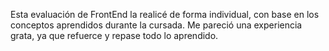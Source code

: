 Esta evaluación de FrontEnd la realicé de forma individual,
con base en los conceptos aprendidos durante la cursada. 
Me pareció una experiencia grata, ya que refuerce y repase todo lo aprendido.
